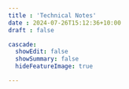 ```yaml
---
title : 'Technical Notes'
date : 2024-07-26T15:12:36+10:00
draft : false

cascade:
  showEdit: false
  showSummary: false
  hideFeatureImage: true

---
```



